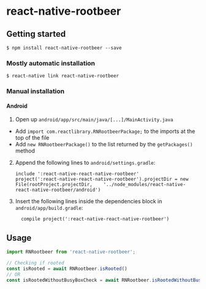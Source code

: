 
# react-native-rootbeer

## Getting started

`$ npm install react-native-rootbeer --save`

### Mostly automatic installation

`$ react-native link react-native-rootbeer`

### Manual installation


#### Android

1. Open up `android/app/src/main/java/[...]/MainActivity.java`
  - Add `import com.reactlibrary.RNRootbeerPackage;` to the imports at the top of the file
  - Add `new RNRootbeerPackage()` to the list returned by the `getPackages()` method
2. Append the following lines to `android/settings.gradle`:
  	```
  	include ':react-native-react-native-rootbeer'
  	project(':react-native-react-native-rootbeer').projectDir = new File(rootProject.projectDir, 	'../node_modules/react-native-react-native-rootbeer/android')
  	```
3. Insert the following lines inside the dependencies block in `android/app/build.gradle`:
  	```
      compile project(':react-native-react-native-rootbeer')
  	```

## Usage
```javascript
import RNRootbeer from 'react-native-rootbeer';

// Checking if rooted
const isRooted = await RNRootbeer.isRooted()
// OR
const isRootedWithoutBusyBoxCheck = await RNRootbeer.isRootedWithoutBusyBoxCheck()
```
  